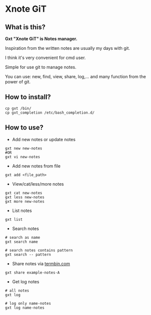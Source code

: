 
# Xnote GiT
## What is this?
**Gxt "Xnote GiT" is Notes manager.**

Inspiration from the written notes are usually my days with git.

I think it's very convenient for cmd user.

Simple for use git to manage notes.

You can use: new, find, view, share, log,... and many function from the power of git.

## How to install?
```
cp gxt /bin/
cp gxt_completion /etc/bash_completion.d/
```
## How to use?

- Add new notes or update notes
```
gxt new new-notes
#OR
gxt vi new-notes
```

- Add new notes from file
```
gxt add <file_path>
```

- View/cat/less/more notes
```
gxt cat new-notes
gxt less new-notes
gxt more new-notes
```

- List notes
```
gxt list
```

- Search notes
```
# search as name
gxt search name
```
```
# search notes contains pattern
gxt search -- pattern
```

- Share notes via [termbin.com](http://termbin.com)
```
gxt share example-notes-A
```

- Get log notes
```
# all notes
gxt log
```
```
# log only name-notes
gxt log name-notes
```
